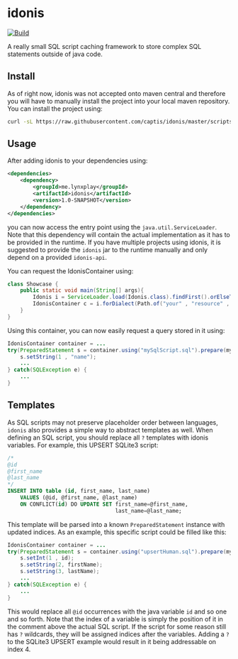 # idonis

[![Build](https://travis-ci.org/LynxPlay/idonis.svg?branch=master)](https://travis-ci.org/LynxPlay/idonis)

A really small SQL script caching framework to store complex SQL statements outside of java code.

Install
---

As of right now, idonis was not accepted onto maven central and therefore you will have to manually install the project 
into your local maven repository. You can install the project using:

```bash
curl -sL https://raw.githubusercontent.com/captis/idonis/master/scripts/downloadLatest.sh | bash
```

Usage
---

After adding idonis to your dependencies using:

```xml
<dependencies>
    <dependency>
        <groupId>me.lynxplay</groupId>
        <artifactId>idonis</artifactId>
        <version>1.0-SNAPSHOT</version>
    </dependency>
</dependencies>
```

you can now access the entry point using the `java.util.ServiceLoader`. Note that this dependency will contain the
actual implementation as it has to be provided in the runtime. If you have multiple projects using idonis, it is suggested
to provide the `idonis` jar to the runtime manually and only depend on a provided `idonis-api`.

You can request the IdonisContainer using: 

```java
class Showcase {
    public static void main(String[] args){
        Idonis i = ServiceLoader.load(Idonis.class).findFirst().orElseThrow();
        IdonisContainer c = i.forDialect(Path.of("your" , "resource" , "path") , SQLDialect.SQLITE);
    }
}
```

Using this container, you can now easily request a query stored in it using:

```java
IdonisContainer container = ...
try(PreparedStatement s = container.using("mySqlScript.sql").prepare(mySqlConnection)) {
    s.setString(1 , "name");
    ...
} catch(SQLException e) {
    ...
}
```

Templates
---

As SQL scripts may not preserve placeholder order between languages, `idonis` also provides a simple way to abstract 
templates as well. When defining an SQL script, you should replace all `?` templates with idonis variables. 
For example, this UPSERT SQLite3 script:
```sql
/*
@id
@first_name
@last_name
*/
INSERT INTO table (id, first_name, last_name)
    VALUES (@id, @first_name, @last_name)
    ON CONFLICT(id) DO UPDATE SET first_name=@first_name,
                                  last_name=@last_name;
```

This template will be parsed into a known `PreparedStatement` instance with updated indices.
As an example, this specific script could be filled like this:

```java
IdonisContainer container = ...
try(PreparedStatement s = container.using("upsertHuman.sql").prepare(mySqlConnection)) {
    s.setInt(1 , id);
    s.setString(2, firstName);
    s.setString(3, lastName);
    ...
} catch(SQLException e) {
    ...
}
```

This would replace all `@id` occurrences with the java variable `id` and so one and so forth. Note that the index of a 
variable is simply the position of it in the comment above the actual SQL script. If the script for some reason still
has `?` wildcards, they will be assigned indices after the variables. Adding a `?` to the SQLite3 UPSERT
example would result in it being addressable on index 4.  
